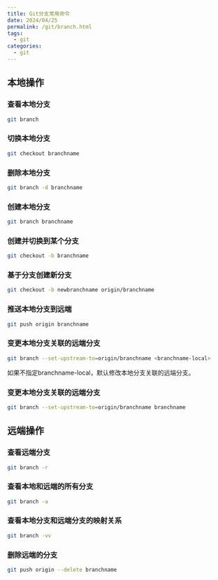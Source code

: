 ```yaml
---
title: Git分支常用命令
date: 2024/04/25
permalink: /git/branch.html
tags:
  - git
categories:
  - git
---
```


## 本地操作

### 查看本地分支

```sh
git branch
```

### 切换本地分支

```sh
git checkout branchname
```

### 删除本地分支

```sh
git branch -d branchname 
```

### 创建本地分支

```sh
git branch branchname
```

### 创建并切换到某个分支

```sh
git checkout -b branchname
```

### 基于分支创建新分支

```sh
git checkout -b newbranchname origin/branchname
```

### 推送本地分支到远端

```sh
git push origin branchname 
```

### 变更本地分支关联的远端分支

```sh
git branch --set-upstream-to=origin/branchname <branchname-local>
```

如果不指定branchname-local，默认修改本地分支关联的远端分支。

### 变更本地分支关联的远端分支

```sh
git branch --set-upstream-to=origin/branchname branchname
```

## 远端操作

### 查看远端分支

```sh
git branch -r
```

### 查看本地和远端的所有分支

```sh
git branch -a
```

### 查看本地分支和远端分支的映射关系

```sh
git branch -vv
```

### 删除远端的分支

```sh
git push origin --delete branchname	
```

